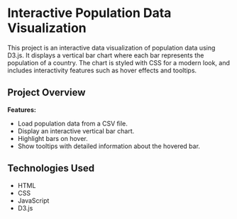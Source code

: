# Interactive Population Data Visualization

This project is an interactive data visualization of population data using D3.js. It displays a vertical bar chart where each bar represents the population of a country. The chart is styled with CSS for a modern look, and includes interactivity features such as hover effects and tooltips.

## Project Overview

**Features:**
- Load population data from a CSV file.
- Display an interactive vertical bar chart.
- Highlight bars on hover.
- Show tooltips with detailed information about the hovered bar.

## Technologies Used

- HTML
- CSS
- JavaScript
- D3.js
